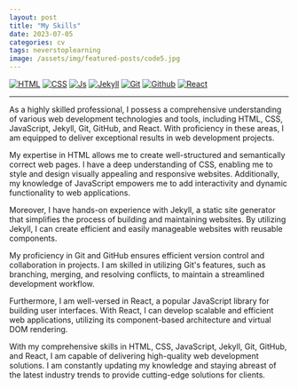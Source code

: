 ```yaml
---
layout: post
title: "My Skills"
date: 2023-07-05
categories: cv
tags: neverstoplearning
image: /assets/img/featured-posts/code5.jpg
---
```


[![HTML](https://img.shields.io/badge/HTML5-E34F26?style=for-the-badge&logo=html5&logoColor=white)](https://www.w3schools.com/whatis/whatis_html.asp)
[![CSS](https://img.shields.io/badge/CSS3-1572B6?style=for-the-badge&logo=css3&logoColor=white)](https://www.w3schools.com/whatis/whatis_css.asp)
[![Js](https://img.shields.io/badge/JavaScript-323330?style=for-the-badge&logo=javascript&logoColor=F7DF1E)](https://www.w3schools.com/whatis/whatis_js.asp)
[![Jekyll](https://img.shields.io/badge/Jekyll-535D6C?style=for-the-badge&logo=jekyll&logoColor=CC0000)](https://jekyllrb.com/)
[![Git](https://img.shields.io/badge/Git-F05032?style=for-the-badge&logo=git&logoColor=white)](https://git-scm.com/docs)
[![Github](https://img.shields.io/badge/GitHub-100000?style=for-the-badge&logo=github&logoColor=white)](https://www.github.com/)
[![React](https://img.shields.io/badge/React-20232A?style=for-the-badge&logo=react&logoColor=61DAFB)](https://www.w3schools.com/whatis/whatis_react.asp)

<!--
[![Node.js](https://img.shields.io/badge/Node.js-339933?style=for-the-badge&logo=nodedotjs&logoColor=white)](https://www.w3schools.com/nodejs/default.asp)
[![PHP](https://img.shields.io/badge/PHP-777BB4?style=for-the-badge&logo=Php&logoColor=white)](https://www.w3schools.com/php/default.asp)
[![Python](https://img.shields.io/badge/Python-3776AB?style=for-the-badge&logo=Python&logoColor=ffca28)](https://www.w3schools.com/python/default.asp)
[![Vue.js](https://img.shields.io/badge/Vue-184D66?style=for-the-badge&logo=Vue.js&logoColor=4FC08D)](https://www.w3schools.com/whatis/whatis_vue.asp)
[![Angular](https://img.shields.io/badge/Angular-222?style=for-the-badge&logo=Angular&logoColor=DD0031)](https://www.w3schools.com/whatis/whatis_angularjs.asp)
[![Bootstrap](https://img.shields.io/badge/Bootstrap-2F2625?style=for-the-badge&logo=Bootstrap&logoColor=7952B3)](https://www.w3schools.com/whatis/whatis_bootstrap.asp)
[![JSON](https://img.shields.io/badge/Json-41454A?style=for-the-badge&logo=Json&logoColor=000)](https://www.w3schools.com/whatis/whatis_json.asp)
-->

---

<!--
 How to edit the links:
https://www.youtube.com/watch?v=Dl-ekLb4quE
https://simpleicons.org/
https://www.w3schools.com/whatis/whatis_fullstack.asp
-->

<!-- [![Docker](https://img.shields.io/badge/Docker-000?style=for-the-badge&logo=Docker&logoColor=2496ED)](https://www.docker.com/)
[![Jest](https://img.shields.io/badge/npm-CB3837?style=for-the-badge&logo=npm&logoColor=white)](https://www.jest.com/)
[![Webpack](https://img.shields.io/badge/Webpack-8DD6F9?style=for-the-badge&logo=Webpack&logoColor=white)](https://www.webpack.com/)
[![Next](https://img.shields.io/badge/next.js-000000?style=for-the-badge&logo=nextdotjs&logoColor=white)](<(https://www.next.com/)>)
[![Firebase](https://img.shields.io/badge/firebase-ffca28?style=for-the-badge&logo=firebase&logoColor=black)](<(https://www.firebase.com/)>) -->

<!-- ChatGPT: Skills... -->
<!-- ## Professional Skills (200 words): -->

As a highly skilled professional, I possess a comprehensive understanding of various web development technologies and tools, including HTML, CSS, JavaScript, Jekyll, Git, GitHub, and React. With proficiency in these areas, I am equipped to deliver exceptional results in web development projects.

My expertise in HTML allows me to create well-structured and semantically correct web pages. I have a deep understanding of CSS, enabling me to style and design visually appealing and responsive websites. Additionally, my knowledge of JavaScript empowers me to add interactivity and dynamic functionality to web applications.

Moreover, I have hands-on experience with Jekyll, a static site generator that simplifies the process of building and maintaining websites. By utilizing Jekyll, I can create efficient and easily manageable websites with reusable components.

My proficiency in Git and GitHub ensures efficient version control and collaboration in projects. I am skilled in utilizing Git's features, such as branching, merging, and resolving conflicts, to maintain a streamlined development workflow.

Furthermore, I am well-versed in React, a popular JavaScript library for building user interfaces. With React, I can develop scalable and efficient web applications, utilizing its component-based architecture and virtual DOM rendering.

With my comprehensive skills in HTML, CSS, JavaScript, Jekyll, Git, GitHub, and React, I am capable of delivering high-quality web development solutions. I am constantly updating my knowledge and staying abreast of the latest industry trends to provide cutting-edge solutions for clients.

<!-- ## Professional Skills (300 words): -->
<!--
As a highly skilled professional, I possess a wide range of expertise in various web development technologies and tools. With a strong foundation in HTML, CSS, and JavaScript, complemented by proficiency in Jekyll, Git, GitHub, and React, I bring a comprehensive skill set to create dynamic and visually appealing web applications.

My proficiency in HTML allows me to create the structural foundation of websites, ensuring clean and semantic code that promotes accessibility and optimal performance. Combined with CSS, I excel in crafting stunning user interfaces, leveraging responsive design principles and styling techniques to deliver a seamless user experience across devices and platforms.

JavaScript is my go-to language for enhancing interactivity and functionality within web applications. With a deep understanding of JavaScript frameworks and libraries, such as React, I am capable of building scalable and modular user interfaces, enabling smooth navigation and real-time updates.

In addition to frontend development, I am adept at utilizing Jekyll, a powerful static site generator, to streamline the development process and maintain consistency across multiple web pages. This proficiency allows me to create efficient and organized websites, enhancing productivity and reducing time-to-market.

I possess extensive experience with version control systems like Git and hosting platforms like GitHub. My expertise in these tools enables me to collaborate seamlessly with teams, manage code repositories efficiently, and ensure version control and code quality throughout the development lifecycle.

Furthermore, my familiarity with React, a popular JavaScript library, allows me to create interactive and dynamic web applications. With React, I can efficiently manage state, build reusable components, and optimize performance, resulting in fast and engaging user experiences.

In summary, my skills in HTML, CSS, JavaScript, Jekyll, Git, GitHub, and React position me as a versatile and proficient web developer. I am well-equipped to tackle complex projects, from designing visually appealing interfaces to implementing robust functionalities, while adhering to best practices and leveraging cutting-edge technologies.
-->
